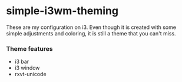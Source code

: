 # simple-i3wm-theming
These are my configuration on i3. Even though it is created with some simple adjustments and coloring, it is still a theme that you can't miss.

### Theme features
- i3 bar
- i3 window
- rxvt-unicode
